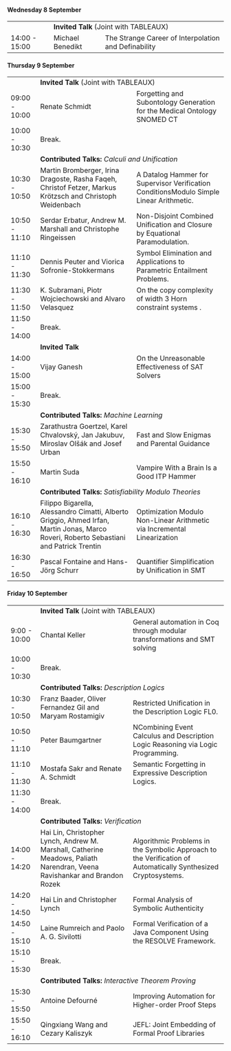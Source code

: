<h4>Wednesday 8 September</h4>

<table>
  <tbody>
  <tr>
    <td ></td>
    <td  colspan="2"><span ><b>Invited Talk</b> (Joint with TABLEAUX)</span></td>
  </tr>
  <tr>
    <td  >14:00 - 15:00</td>
    <td  >Michael Benedikt</td>
    <td >The Strange Career of Interpolation and Definability</td>
  </tr>
  </tbody>
</table>  

<h4>Thursday 9 September</h4>
<table>
  <tbody>
  <tr>
    <td ></td>
    <td  colspan="2"><span ><b>Invited Talk</b>  (Joint with TABLEAUX)</span></td>
  </tr>
  <tr>
    <td  >09:00 - 10:00</td>
    <td  >Renate Schmidt</td>
    <td >Forgetting and Subontology Generation for the Medical Ontology SNOMED CT</td>
  </tr>
  <tr>
    <td >10:00 - 10:30</td>
    <td  colspan="2"><span >Break.</span></td>
  </tr>
  <tr>
    <td ></td>
    <td  colspan="2"><b>Contributed Talks:</b> <i>Calculi and Unification</i></td>
  </tr>
  <tr>
    <td >10:30 - 10:50</td>
    <td ><span >Martin Bromberger, Irina Dragoste, Rasha Faqeh, Christof Fetzer, Markus Krötzsch and Christoph Weidenbach</span></td>
    <td ><span >A Datalog Hammer for Supervisor Verification ConditionsModulo Simple Linear Arithmetic.</span></td>
  </tr>
  <tr>
    <td >10:50 - 11:10</td>
    <td >Serdar Erbatur, Andrew M. Marshall and Christophe Ringeissen</td>
    <td ><span >Non-Disjoint Combined Unification and Closure by Equational Paramodulation.</span></td>
  </tr>
  <tr>
    <td >11:10 - 11:30</td>
    <td ><span >Dennis Peuter and Viorica Sofronie-Stokkermans</span></td>
    <td ><span >Symbol Elimination and Applications to Parametric Entailment Problems.</span></td>
  </tr>
  <tr>
    <td >11:30 - 11:50</td>
    <td ><span >K. Subramani, Piotr Wojciechowski and Alvaro Velasquez</span></td>
    <td ><span >On the copy complexity of width 3 Horn constraint systems
.</span></td>
  </tr>
  <tr>
    <td >11:50 - 14:00</td>
    <td  colspan="2"><span >Break.</span></td>
  </tr>
  <tr>
    <td ></td>
     <td  colspan="2"><b>Invited Talk</b> </td>
  </tr>
  <tr>
    <td  >14:00 - 15:00</td>
    <td  >Vijay Ganesh</td>
    <td >On the Unreasonable Effectiveness of SAT Solvers</td>
  </tr>
  <tr>
    <td >15:00 - 15:30</td>
    <td  colspan="2"><span >Break.</span></td>
  </tr>
  <tr>
    <td ></td>
    <td  colspan="2"><b >Contributed Talks:</b><i > Machine Learning </i></td>
  </tr>
  <tr>
    <td >15:30 - 15:50</td>
    <td ><span> Zarathustra Goertzel, Karel Chvalovský, Jan Jakubuv, Miroslav Olšák and Josef Urban</span></td>
    <td ><span >Fast and Slow Enigmas and Parental Guidance</span></td>
  </tr>
  <tr>
    <td >15:50 - 16:10</td>
    <td ><span >Martin Suda</span></td>
    <td ><span >Vampire With a Brain Is a Good ITP Hammer</span></td>
  </tr>
  <tr>
    <td ></td>
    <td  colspan="2"><b >Contributed Talks:</b> <i>Satisfiability Modulo Theories</i></td>
  </tr>
  <tr>
    <td >16:10 - 16:30</td>
    <td ><span >Filippo Bigarella, Alessandro Cimatti, Alberto Griggio, Ahmed Irfan, Martin Jonas, Marco Roveri, Roberto Sebastiani and Patrick Trentin</span></td>
    <td ><span >Optimization Modulo Non-Linear Arithmetic via Incremental Linearization</span></td>
  </tr>
  <tr>
    <td >16:30 - 16:50</td>
    <td ><span >Pascal Fontaine and Hans-Jörg Schurr</span></td>
    <td ><span >Quantifier Simplification by Unification in SMT</span></td>
  </tr>
  </tbody>
</table>

<h4>Friday 10 September</h4>
<table>
  <tbody>
  <tr>
    <td ></td>
    <td  colspan="2"><span ><b>Invited Talk</b> (Joint with TABLEAUX)</span></td>
  </tr>
  <tr>
    <td  >9:00 - 10:00</td>
    <td  >Chantal Keller</td>
    <td >General automation in Coq through modular transformations and SMT solving</td>
  </tr>
  <tr>
    <td >10:00 - 10:30</td>
    <td  colspan="2"><span >Break.</span></td>
  </tr>
    
  <tr>
    <td ></td>
    <td  colspan="2"><b>Contributed Talks:</b> <i>Description Logics</i></td>
  </tr>
  <tr>
    <td >10:30 - 10:50</td>
    <td ><span >Franz Baader, Oliver Fernandez Gil and Maryam Rostamigiv</span></td>
    <td ><span >Restricted Unification in the Description Logic FL0.</span></td>
  </tr>
  <tr>
    <td >10:50 - 11:10</td>
    <td >Peter Baumgartner</td>
    <td ><span >NCombining Event Calculus and Description Logic Reasoning via Logic Programming.</span></td>
  </tr>
  <tr>
    <td >11:10 - 11:30</td>
    <td ><span >Mostafa Sakr and Renate A. Schmidt</span></td>
    <td ><span >Semantic Forgetting in Expressive Description Logics.</span></td>
  </tr>
  <tr>
    <td >11:30 - 14:00</td>
    <td  colspan="2"><span >Break.</span></td>
  </tr>
  <tr>
    <td ></td>
    <td  colspan="2"><b >Contributed Talks:</b><i > Verification </i></td>
  </tr>
  <tr>
    <td >14:00 - 14:20</td>
    <td ><span> Hai Lin, Christopher Lynch, Andrew M. Marshall, Catherine Meadows, Paliath Narendran, Veena Ravishankar and Brandon Rozek</span></td>
    <td ><span >Algorithmic Problems in the Symbolic Approach to the Verification of Automatically Synthesized Cryptosystems.</span></td>
  </tr>
  <tr>
    <td >14:20 - 14:50</td>
    <td ><span >Hai Lin and Christopher Lynch</span></td>
    <td ><span >Formal Analysis of Symbolic Authenticity</span></td>
  </tr>
  <tr>
    <td >14:50 - 15:10</td>
    <td ><span >Laine Rumreich and Paolo A. G. Sivilotti</span></td>
    <td ><span >Formal Verification of a Java Component Using the RESOLVE Framework.</span></td>
  </tr>
   <tr>
    <td >15:10 - 15:30</td>
    <td  colspan="2"><span >Break.</span></td>
  </tr>
  <tr>
    <td ></td>
    <td  colspan="2"><b >Contributed Talks:</b> <i>Interactive Theorem Proving</i></td>
  </tr>
  <tr>
    <td >15:30 - 15:50</td>
    <td ><span >Antoine Defourné</span></td>
    <td ><span >Improving Automation for Higher-order Proof Steps</span></td>
  </tr>
  <tr>
    <td >15:50 - 16:10</td>
    <td ><span >Qingxiang Wang and Cezary Kaliszyk</span></td>
    <td ><span >JEFL: Joint Embedding of Formal Proof Libraries</span></td>
  </tr>
  </tbody>
</table>


